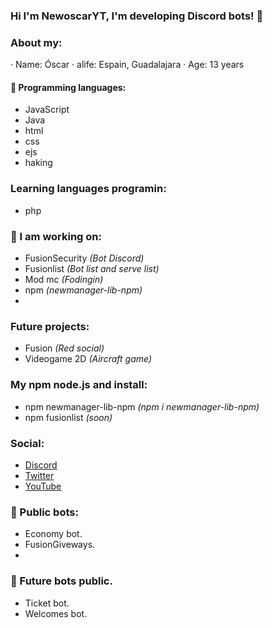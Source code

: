 ### Hi I'm NewoscarYT, I'm developing Discord bots! 🎉

### About my:
· Name: Óscar
· alife: Espain, Guadalajara
· Age: 13 years 

#### 🔧 Programming languages:
- JavaScript
- Java
- html
- css
- ejs
- haking

### Learning languages programin:
- php

### 🤖 I am working on:
- FusionSecurity *(Bot Discord)*
- Fusionlist *(Bot list and serve list)*
- Mod mc *(Fodingin)*
- npm *(newmanager-lib-npm)*
- 
### Future projects:
- Fusion *(Red social)*
- Videogame 2D *(Aircraft game)*

###  My npm node.js and install:

- npm newmanager-lib-npm *(npm i newmanager-lib-npm)*
- npm fusionlist *(soon)*

### Social: </br>
- [Discord](https://discord.com/users/739421873816993835)<br>
- [Twitter](https://twitter.com/NewoscarY)<br>
- [YouTube](https://www.youtube.com/channel/UCTid5m-A1NMRP1-5olcRSCw)<br>

### 🤖 Public bots:
- Economy bot.
- FusionGiveways.
- 
### 🤖 Future bots public.
- Ticket bot.
- Welcomes bot.


<!---
<br>
<a href="https://github.com/NewoscarYT">
  <img align="center" src="https://github-readme-stats.vercel.app/api/top-langs/?username=Izanesp06&theme=dracula&hide_langs_below=1" />
</a>-->
